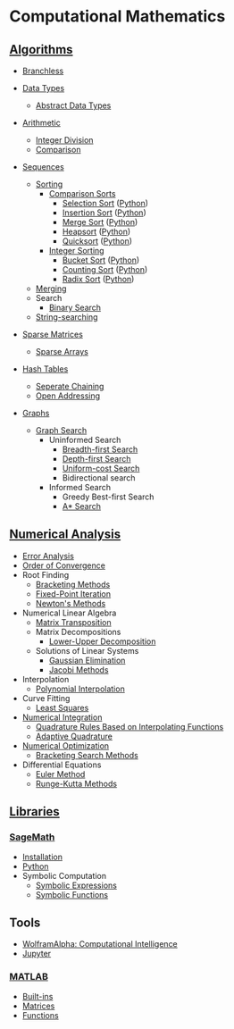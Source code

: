 # Computational Mathematics
## [Algorithms](Algorithms/README.md)
- [Branchless](Algorithms/Branchless.md)

- [Data Types](Algorithms/Data/README.md)
  - [Abstract Data Types](Algorithms/Data/Abstract.md)

- [Arithmetic](Algorithms/Arithmetic/README.md)
  - [Integer Division](Algorithms/Arithmetic/Integer%20Division.md)
  - [Comparison](Algorithms/Arithmetic/Comparison.md)

- [Sequences](Algorithms/Sequences/README.md)
  - [Sorting](Algorithms/Sequences/Sorting/README.md)
    - [Comparison Sorts](Algorithms/Sequences/Sorting/Comparison/README.md)
      - [Selection Sort](Algorithms/Sequences/Sorting/Comparison/Selection.md) ([Python](Algorithms/Sequences/Sorting/Comparison/Selection.ipynb))
      - [Insertion Sort](Algorithms/Sequences/Sorting/Comparison/Insertion.md) ([Python](Algorithms/Sequences/Sorting/Comparison/Insertion.ipynb))
      - [Merge Sort](Algorithms/Sequences/Sorting/Comparison/Merge.md) ([Python](Algorithms/Sequences/Sorting/Comparison/Merge.ipynb))
      - [Heapsort](Algorithms/Sequences/Sorting/Comparison/Heapsort.md) ([Python](Algorithms/Sequences/Sorting/Comparison/Heapsort.ipynb))
      - [Quicksort](Algorithms/Sequences/Sorting/Comparison/Quicksort.md) ([Python](Algorithms/Sequences/Sorting/Comparison/Quicksort.ipynb))
    - [Integer Sorting](Algorithms/Sequences/Sorting/Integer/README.md)
      - [Bucket Sort](Algorithms/Sequences/Sorting/Integer/Bucket.md) ([Python](Algorithms/Sequences/Sorting/Integer/Bucket.ipynb))
      - [Counting Sort](Algorithms/Sequences/Sorting/Integer/Counting.md) ([Python](Algorithms/Sequences/Sorting/Integer/Counting.ipynb))
      - [Radix Sort](Algorithms/Sequences/Sorting/Integer/Radix.md) ([Python](Algorithms/Sequences/Sorting/Integer/Radix.ipynb))
  - [Merging](Algorithms/Sequences/Merging/README.md)
  - Search
    - [Binary Search](Algorithms/Sequences/Search/Binary%20Search.md)
  - [String-searching](Algorithms/Sequences/String-searching/README.md)

- [Sparse Matrices](Algorithms/Sparse/README.md)
  - [Sparse Arrays](Algorithms/Sparse/Arrays.md)

- [Hash Tables](Algorithms/Hash/README.md)
  - [Seperate Chaining](Algorithms/Hash/Seperate%20Chaining.md)
  - [Open Addressing](Algorithms/Hash/Open%20Addressing.md)

- [Graphs](Algorithms/Graphs/README.md)
  - [Graph Search](Algorithms/Graphs/Search/README.md)
    - Uninformed Search
      - [Breadth-first Search](Algorithms/Graphs/Search/Breadth-first.md)
      - [Depth-first Search](Algorithms/Graphs/Search/Depth-first.md)
      - [Uniform-cost Search](Algorithms/Graphs/Search/Uniform-cost.md)
      - Bidirectional search
    - Informed Search
      - Greedy Best-first Search
      - [A\* Search](Algorithms/Graphs/Search/A-star.md)

## [Numerical Analysis](Numerical%20Analysis/README.md)
- [Error Analysis](Numerical%20Analysis/Error%20Analysis/README.md)
- [Order of Convergence](Numerical%20Analysis/Order%20of%20Convergence.md)
- Root Finding
  - [Bracketing Methods](Numerical%20Analysis/Root%20Finding/Bracketing%20Methods.md)
  - [Fixed-Point Iteration](Numerical%20Analysis/Root%20Finding/Fixed-Point%20Iteration.md)
  - [Newton's Methods](Numerical%20Analysis/Root%20Finding/Newton's%20Methods.md)
- Numerical Linear Algebra
  - [Matrix Transposition](Numerical%20Analysis/Numerical%20Linear%20Algebra/Matrix%20Transposition.md)
  - Matrix Decompositions
    - [Lower-Upper Decomposition](Numerical%20Analysis/Numerical%20Linear%20Algebra/Matrix%20Decompositions/Lower-Upper%20Decomposition.md)
  - Solutions of Linear Systems
    - [Gaussian Elimination](Numerical%20Analysis/Numerical%20Linear%20Algebra/Solutions/Gaussian%20Elimination.md)
    - [Jacobi Methods](Numerical%20Analysis/Numerical%20Linear%20Algebra/Solutions/Jacobi%20Methods.md)
- Interpolation
  - [Polynomial Interpolation](Numerical%20Analysis/Interpolation/Polynomial%20Interpolation.md)
- Curve Fitting
  - [Least Squares](Numerical%20Analysis/Curve%20Fitting/Least%20Squares.md)
- [Numerical Integration](Numerical%20Analysis/Numerical%20Integration/README.md)
  - [Quadrature Rules Based on Interpolating Functions](Numerical%20Analysis/Numerical%20Integration/Interpolating.md)
  - [Adaptive Quadrature](Numerical%20Analysis/Numerical%20Integration/Adaptive%20Quadrature.md)
- [Numerical Optimization](Numerical%20Analysis/Numerical%20Optimization/README.md)
  - [Bracketing Search Methods](Numerical%20Analysis/Numerical%20Optimization/Bracketing%20Search%20Methods.md)
- Differential Equations
  - [Euler Method](Numerical%20Analysis/Differential%20Equations/Euler%20Method.md)
  - [Runge-Kutta Methods](Numerical%20Analysis/Differential%20Equations/Runge-Kutta%20Methods.md)

## [Libraries](Libraries/README.md)
### [SageMath](Libraries/SageMath/README.md)
- [Installation](Libraries/SageMath/Installation.md)
- [Python](Libraries/SageMath/Python.md)
- Symbolic Computation
  - [Symbolic Expressions](Libraries/SageMath/Symbolic/Expressions.md)
  - [Symbolic Functions](Libraries/SageMath/Symbolic/Functions.md)

## Tools
- [WolframAlpha: Computational Intelligence](https://www.wolframalpha.com/)
- [Jupyter](https://jupyter.org/)

### [MATLAB](Tools/MATLAB/README.md)
- [Built-ins](Tools/MATLAB/Built-ins.md)
- [Matrices](Tools/MATLAB/Matrices.md)
- [Functions](Tools/MATLAB/Functions.md)